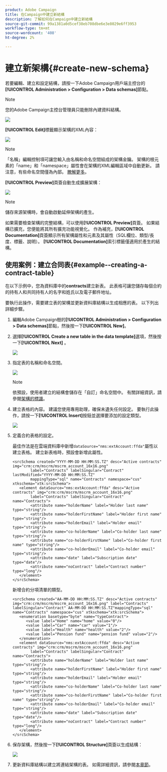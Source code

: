 ```yaml
---
product: Adobe Campaign
title: 在Campaign中建立新結構
description: 了解如何在Campaign中建立新結構
source-git-commit: 99a1381a0d5cef38eb708dbe6e3e8029e6ff3953
workflow-type: tm+mt
source-wordcount: '408'
ht-degree: 2%

---
```


# 建立新架構{#create-new-schema}

若要編輯、建立和設定結構，請按一下Adobe Campaign用戶端主控台的&#x200B;**[!UICONTROL Administration > Configuration > Data schemas]**&#x200B;節點。

>[!NOTE]
>
>您的Adobe Campaign主控台管理員只能刪除內建資料結構。

![](assets/schema_navtree.png)

**[!UICONTROL Edit]**&#x200B;標籤顯示架構的XML內容：

![](assets/schema_edition.png)

>[!NOTE]
>
>「名稱」編輯控制項可讓您輸入由名稱和命名空間組成的架構金鑰。 架構的根元素的「name」和「namespace」屬性會在架構的XML編輯區域中自動更新。 請注意，有些命名空間僅為內部。 [瞭解更多](schemas.md#reserved-namespaces)。

**[!UICONTROL Preview]**&#x200B;頁簽自動生成擴展架構：

![](assets/schema_edition2.png)

>[!NOTE]
>
>儲存來源架構時，會自動啟動延伸架構的產生。

如果需要檢查架構的完整結構，可以使用&#x200B;**[!UICONTROL Preview]**&#x200B;頁簽。 如果結構已擴充，您便能將其所有擴充功能視覺化。 作為補充，**[!UICONTROL Documentation]**&#x200B;頁簽顯示所有架構屬性和元素及其屬性（SQL欄位、類型/長度、標籤、說明）。 **[!UICONTROL Documentation]**&#x200B;索引標籤僅適用於產生的結構。

## 使用案例：建立合同表{#example--creating-a-contract-table}

在以下示例中，您為資料庫中的&#x200B;**contracts**&#x200B;建立新表。 此表格可讓您儲存每個合約的持有人和共同持有人的名字和姓氏以及電子郵件地址。

要執行此操作，需要建立表的架構並更新資料庫結構以生成相應的表。 以下列出詳細步驟。

1. 編輯Adobe Campaign樹的&#x200B;**[!UICONTROL Administration > Configuration > Data schemas]**&#x200B;節點，然後按一下&#x200B;**[!UICONTROL New]**。
1. 選擇&#x200B;**[!UICONTROL Create a new table in the data template]**&#x200B;選項，然後按一下&#x200B;**[!UICONTROL Next]** 。

   ![](assets/create_new_schema.png)

1. 指定表的名稱和命名空間。

   ![](assets/create_new_param.png)

   >[!NOTE]
   >
   >依預設，使用者建立的結構會儲存在「自訂」命名空間中。 有關詳細資訊，請參閱[架構的標識](extend-schema.md#identification-of-a-schema)。

1. 建立表格的內容。 建議您使用專用助理，確保未遺失任何設定。 要執行此操作，請按一下&#x200B;**[!UICONTROL Insert]**&#x200B;按鈕並選擇要添加的設定類型。

   ![](assets/create_new_content.png)

1. 定義合約表格的設定。

   最佳作法是在雲端資料庫中新增`dataSource="nms:extAccount:ffda"`屬性以建立表格。 建立新表格時，預設會新增此屬性。

   ```
   <srcSchema created="YYYY-MM-DD HH:MM:SS.TZ" desc="Active contracts" img="crm:crm/mscrm/mscrm_account_16x16.png"
           label="Contracts" labelSingular="Contract" lastModified="YYYY-MM-DD HH:MM:SS.TZ"
           mappingType="sql" name="Contracts" namespace="cus" xtkschema="xtk:srcSchema">
      <element dataSource="nms:extAccount:ffda" desc="Active contracts" img="crm:crm/mscrm/mscrm_account_16x16.png"
           label="Contracts" labelSingular="Contract" name="Contracts">
           <attribute name="holderName" label="Holder last name" type="string"/>
           <attribute name="holderFirstName" label="Holder first name" type="string"/>
           <attribute name="holderEmail" label="Holder email" type="string"/>
           <attribute name="co-holderName" label="Co-holder last name" type="string"/>           
           <attribute name="co-holderFirstName" label="Co-holder first name" type="string"/>           
           <attribute name="co-holderEmail" label="Co-holder email" type="string"/>    
           <attribute name="date" label="Subscription date" type="date"/>     
           <attribute name="noContract" label="Contract number" type="long"/> 
      </element>
   </srcSchema>
   ```

   新增合約分項清單的類型。

   ```
   <srcSchema created="AA-MM-DD HH:MM:SS.TZ" desc="Active contracts" img="crm:crm/mscrm/mscrm_account_16x16.png" label="Contracts" labelSingular="Contract" AA-MM-DD HH:MM:SS.TZ"mappingType="sql" name="Contracts" namespace="cus" xtkschema="xtk:srcSchema">
      <enumeration basetype="byte" name="typeContract">
         <value label="Home" name="home" value="0"/>
         <value label="Car" name="car" value="1"/>
         <value label="Health" name="health" value="2"/>
         <value label="Pension fund" name="pension fund" value="2"/>
      </enumeration>
      <element dataSource="nms:extAccount:ffda" desc="Active contracts" img="crm:crm/mscrm/mscrm_account_16x16.png"
           label="Contracts" labelSingular="Contract" name="Contracts">
           <attribute name="holderName" label="Holder last name" type="string"/>
           <attribute name="holderFirstName" label="Holder first name" type="string"/>
           <attribute name="holderEmail" label="Holder email" type="string"/>
           <attribute name="co-holderName" label="Co-holder last name" type="string"/>           
           <attribute name="co-holderFirstName" label="Co-holder first name" type="string"/>           
           <attribute name="co-holderEmail" label="Co-holder email" type="string"/>    
           <attribute name="date" label="Subscription date" type="date"/>     
           <attribute name="noContract" label="Contract number" type="long"/> 
      </element>
   </srcSchema>
   ```

1. 保存架構，然後按一下&#x200B;**[!UICONTROL Structure]**&#x200B;頁簽以生成結構：

   ![](assets/configuration_structure.png)

1. 更新資料庫結構以建立將連結架構的表。 如需詳細資訊，請參閱[本章節](update-database-structure.md)。

